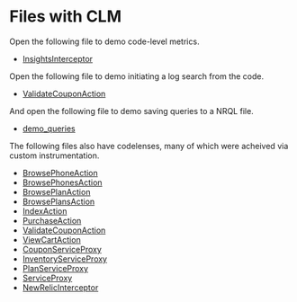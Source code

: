 # Files with CLM

Open the following file to demo code-level metrics.

- [InsightsInterceptor](WebPortal/Java/src/main/java/acme/storefront/InsightsInterceptor.java)

Open the following file to demo initiating a log search from the code.

- [ValidateCouponAction](WebPortal/Java/src/main/java/acme/storefront/action/ValidateCouponAction.java)

And open the following file to demo saving queries to a NRQL file.

- [demo_queries](demo_queries.nrql)

The following files also have codelenses, many of which were acheived via custom instrumentation.

- [BrowsePhoneAction](WebPortal/Java/src/main/java/acme/storefront/action/BrowsePhoneAction.java)
- [BrowsePhonesAction](WebPortal/Java/src/main/java/acme/storefront/action/BrowsePhonesAction.java)
- [BrowsePlanAction](WebPortal/Java/src/main/java/acme/storefront/action/BrowsePlanAction.java)
- [BrowsePlansAction](WebPortal/Java/src/main/java/acme/storefront/action/BrowsePlansAction.java)
- [IndexAction](WebPortal/Java/src/main/java/acme/storefront/action/IndexAction.java)
- [PurchaseAction](WebPortal/Java/src/main/java/acme/storefront/action/PurchaseAction.java)
- [ValidateCouponAction](WebPortal/Java/src/main/java/acme/storefront/action/ValidateCouponAction.java)
- [ViewCartAction](WebPortal/Java/src/main/java/acme/storefront/action/ViewCartAction.java)
- [CouponServiceProxy](WebPortal/Java/src/main/java/acme/storefront/serviceproxy/CouponServiceProxy.java)
- [InventoryServiceProxy](WebPortal/Java/src/main/java/acme/storefront/serviceproxy/InventoryServiceProxy.java)
- [PlanServiceProxy](WebPortal/Java/src/main/java/acme/storefront/serviceproxy/PlanServiceProxy.java)
- [ServiceProxy](WebPortal/Java/src/main/java/acme/storefront/serviceproxy/ServiceProxy.java)
- [NewRelicInterceptor](WebPortal/Java/src/main/java/acme/storefront/NewRelicInterceptor.java)


